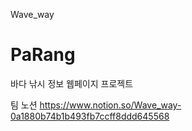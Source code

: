 Wave_way

# PaRang
바다 낚시 정보 웹페이지 프로젝트

팀 노션
https://www.notion.so/Wave_way-0a1880b74b1b493fb7ccff8ddd645568


